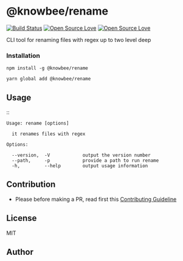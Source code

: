 

# @knowbee/rename

[![Build Status](https://travis-ci.com/knowbee/rename.svg?token=yN9jXnk59suszMqNsJJb&branch=master)](https://travis-ci.com/knowbee/rename)
[![Open Source Love](https://badges.frapsoft.com/os/v1/open-source.svg?v=102)](https://github.com/ellerbrock/open-source-badge/)
[![Open Source Love](https://badges.frapsoft.com/os/mit/mit.svg?v=102)](https://github.com/ellerbrock/open-source-badge/)

CLI tool for renaming files with regex up to two level deep

### Installation

```
npm install -g @knowbee/rename
```

```
yarn global add @knowbee/rename
```
## Usage

::

    Usage: rename [options]

      it renames files with regex

    Options:

      --version,  -V            output the version number
      --path,     -p            provide a path to run rename
      -h,         --help        output usage information

## Contribution

- Please before making a PR, read first this [Contributing Guideline](./CONTRIBUTING.md)

## License

MIT

## Author
